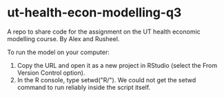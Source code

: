# ut-health-econ-modelling-q3
A repo to share code for the assignment on the UT health economic modelling course. By Alex and Rusheel.

To run the model on your computer: 

1. Copy the URL and open it as a new project in RStudio (select the From Version Control option).
2. In the R console, type setwd("R/"). We could not get the setwd command to run reliably inside the script itself.
